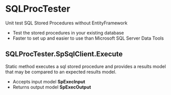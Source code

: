 # SQLProcTester
Unit test SQL Stored Procedures without EntityFramework
* Test the stored procedures in your existing database
* Faster to set up and easier to use than Microsoft SQL Server Data Tools

## SQLProcTester.SpSqlClient.Execute
Static method executes a sql stored procedure and provides a results model that may be compared to an expected results model.
* Accepts input model **SpExecInput**
* Returns output model **SpExecOutput**






